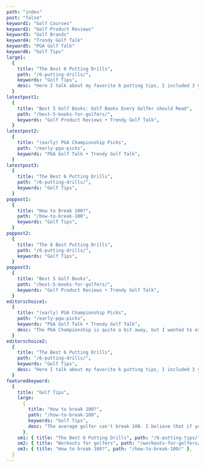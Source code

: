 ```yaml
---
path: "index"
post: "false"
keyword1: "Golf Courses"
keyword2: "Golf Product Reviews"
keyword3: "Golf Brands"
keyword4: "Trendy Golf Talk"
keyword5: "PGA Golf Talk"
keyword6: "Golf Tips"
large1:
  {
    title: "The Best 6 Putting Drills",
    path: "/6-putting-drills/",
    keywords: "Golf Tips",
    desc: "Here I talk about my favorite 6 putting tips, I included 3 you can do at home while quarantining and 3 you can do when you finally get to the course next! Putting is also one of the most important techniques to master in golfing.",
  }
latestpost1:
  {
    title: "Best 5 Golf Books: Golf Books Every Golfer should Read",
    path: "/best-5-books-for-golfers/",
    keywords: "Golf Product Reviews • Trendy Golf Talk",
  }
latestpost2:
  {
    title: "(early) PGA Championship Picks",
    path: "/early-pga-picks",
    keywords: "PGA Golf Talk • Trendy Golf Talk",
  }
latestpost3:
  {
    title: "The Best 6 Putting Drills",
    path: "/6-putting-drills/",
    keywords: "Golf Tips",
  }
poppost1:
  {
    title: "How to Break 100?",
    path: "/how-to-break-100",
    keywords: "Golf Tips",
  }
poppost2:
  {
    title: "The 6 Best Putting Drills",
    path: "/6-putting-drills/",
    keywords: "Golf Tips",
  }
poppost3:
  {
    title: "Best 5 Golf Books",
    path: "/best-5-books-for-golfers/",
    keywords: "Golf Product Reviews • Trendy Golf Talk",
  }
editorschoice1:
  {
    title: "(early) PGA Championship Picks",
    path: "/early-pga-picks",
    keywords: "PGA Golf Talk • Trendy Golf Talk",
    desc: "The PGA Championship is quite a bit away, but I wanted to express my excitement for the first major in a while by writing a blog post talking about my picks for golfers to win and play good in the competition.",
  }
editorschoice2:
  {
    title: "The Best 6 Putting Drills",
    path: "/6-putting-drills/",
    keywords: "Golf Tips",
    desc: "Here I talk about my favorite 6 putting tips, I included 3 you can do at home while quarantining and 3 you can do when you finally get to the course next! Putting is also one of the most important techniques to master in golfing.",
  }
featuredkeyword:
  {
    title: "Golf Tips",
    large:
      {
        title: "How to break 100?",
        path: "/how-to-break-100",
        keywords: "Golf Tips",
        desc: "The average golfer can't break 100. I believe that if you read this guide of 10 tips to breaking 100, you will be able to 100 with a bit of practice and a couple of rounds of applying these concepts",
      },
    sm1: { title: "The Best 6 Putting Drills", path: "/6-putting-tips/" },
    sm2: { title: "Workouts for golfers", path: "/workouts-for-golfers/" },
    sm3: { title: "How to break 100?", path: "/how-to-break-100/" },
  }
---
```

